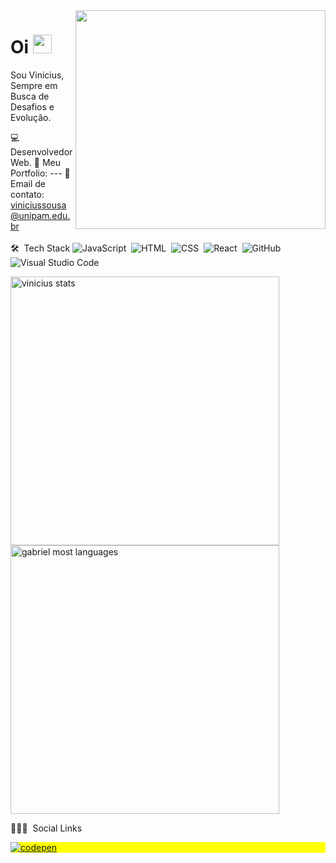 <img align="right" height="350" width='400' src='https://gifs.eco.br/wp-content/uploads/2022/06/gifs-de-capivaras-1.gif' />

<h1 align="left">Oi <img src="https://media.istockphoto.com/id/177228186/pt/foto/jovem-capivara.jpg?s=612x612&w=0&k=20&c=HIaHC5JhfE3zobczCLIEY6bdy2NdOLq0sskZkuXsM9w=" width="30px"></h1>

Sou Vinicius, Sempre em Busca de Desafios e Evolução.

💻 Desenvolvedor Web.
🚀 Meu Portfolio: ---
👻 Email de contato: viniciussousa@unipam.edu.br
<br></br>
🛠 &nbsp;Tech Stack
![JavaScript](https://img.shields.io/badge/JavaScript-F7DF1E?style=for-the-badge&logo=javascript&logoColor=black)&nbsp;
![HTML](https://img.shields.io/badge/HTML5-E34F26?style=for-the-badge&logo=html5&logoColor=white)&nbsp;
![CSS](https://img.shields.io/badge/CSS3-1572B6?style=for-the-badge&logo=css3&logoColor=white)&nbsp;
![React](https://img.shields.io/badge/React-20232A?style=for-the-badge&logo=react&logoColor=61DAFB)&nbsp;
![GitHub](https://img.shields.io/badge/-GitHub-05122A?style=flat&logo=github)&nbsp;
![Visual Studio Code](https://img.shields.io/badge/-Visual%20Studio%20Code-05122A?style=flat&logo=visual-studio-code&logoColor=007ACC)&nbsp;
<p align="left">
<img width="430em" src="https://github-readme-stats.vercel.app/api?username=vinii786&show_icons=true&theme=tokyonight&include_all_commits=true&count_private=true" alt="vinicius stats"/>
<img width="430em" src="https://github-readme-stats.vercel.app/api/top-langs/?username=vinii786&layout=compact&show_icons=true&theme=tokyonight&count_private=true&" alt="gabriel most languages"/>
</p>
👨🏽‍🦲 &nbsp;Social Links
<p align="left" style="background:yellow">
<a href="https://www.linkedin.com/in/vinicius-santos-687596247/" target="_blank">
  <img align="center" src="https://img.shields.io/badge/LinkedIn-0077B5?style=for-the-badge&logo=linkedin&logoColor=white" alt="codepen"/>
</a>
</p>

